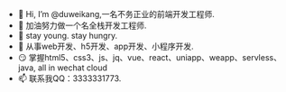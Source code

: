 - 👋 Hi, I’m @duweikang,一名不务正业的前端开发工程师.
- 👀 加油努力做一个名全栈开发工程师.
- 🌱 stay young. stay hungry.
- 💞️ 从事web开发、h5开发、app开发、小程序开发.
- 😏 掌握html5、css3、js、jq、vue、react、uniapp、weapp、servless、java, all in wechat cloud
- 📫 联系我QQ：3333331773.
